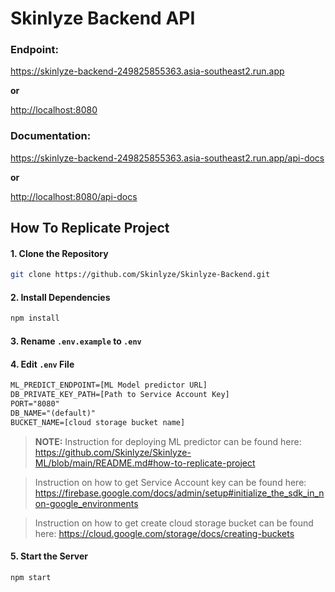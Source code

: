 # Skinlyze Backend API

### Endpoint: 

<https://skinlyze-backend-249825855363.asia-southeast2.run.app> 

**or** 

<http://localhost:8080>

### Documentation: 

<https://skinlyze-backend-249825855363.asia-southeast2.run.app/api-docs>

**or** 

<http://localhost:8080/api-docs>

## How To Replicate Project

#### 1. Clone the Repository
```bash
git clone https://github.com/Skinlyze/Skinlyze-Backend.git
```

#### 2. Install Dependencies
```bash
npm install
```

#### 3. Rename `.env.example` to `.env`

#### 4. Edit `.env` File
```txt
ML_PREDICT_ENDPOINT=[ML Model predictor URL]
DB_PRIVATE_KEY_PATH=[Path to Service Account Key]
PORT="8080"
DB_NAME="(default)"
BUCKET_NAME=[cloud storage bucket name]
```
> **NOTE:** Instruction for deploying ML predictor can be found here: <https://github.com/Skinlyze/Skinlyze-ML/blob/main/README.md#how-to-replicate-project>

> Instruction on how to get Service Account key can be found here: <https://firebase.google.com/docs/admin/setup#initialize_the_sdk_in_non-google_environments>

> Instruction on how to get create cloud storage bucket can be found here: <https://cloud.google.com/storage/docs/creating-buckets>

#### 5. Start the Server
```bash
npm start
```
